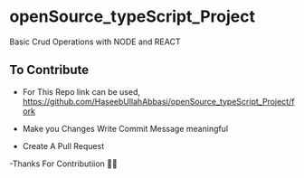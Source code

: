 # openSource_typeScript_Project
Basic Crud Operations with NODE and REACT 

## To Contribute

  - For This Repo
  link can be used, 
  https://github.com/HaseebUllahAbbasi/openSource_typeScript_Project/fork
  
  - Make you Changes Write Commit Message meaningful
  - Create A Pull Request 
  
  -Thanks For Contributiion 🌟🤩 
  
  
